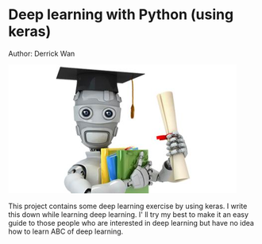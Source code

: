 # Deep learning with Python (using keras)

Author: Derrick Wan

![image text](https://github.com/Derrick-Wan/Deep_Learning_with_Python/blob/master/img_foder/deep_leaning.jpg)

This project contains  some  deep learning  exercise by using keras. I write this down while learning deep learning. I' ll try my best to make it an easy guide to those people who are interested in deep learning but have no idea how to learn ABC of deep learning.

